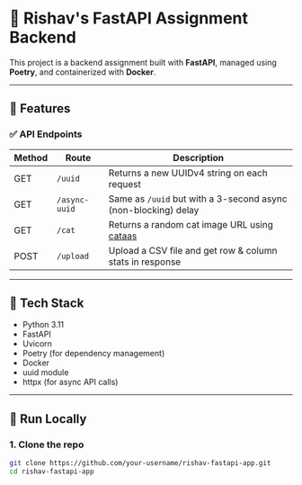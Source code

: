 # 🚀 Rishav's FastAPI Assignment Backend

This project is a backend assignment built with **FastAPI**, managed using **Poetry**, and containerized with **Docker**.

---

## 📌 Features

### ✅ API Endpoints

| Method | Route         | Description                                               |
|--------|---------------|-----------------------------------------------------------|
| GET    | `/uuid`       | Returns a new UUIDv4 string on each request               |
| GET    | `/async-uuid` | Same as `/uuid` but with a 3-second async (non-blocking) delay |
| GET    | `/cat`        | Returns a random cat image URL using [cataas](https://cataas.com) |
| POST   | `/upload`     | Upload a CSV file and get row & column stats in response  |

---

## 🧰 Tech Stack

- Python 3.11
- FastAPI
- Uvicorn
- Poetry (for dependency management)
- Docker
- uuid module
- httpx (for async API calls)

---

## 🚀 Run Locally

### 1. Clone the repo

```bash
git clone https://github.com/your-username/rishav-fastapi-app.git
cd rishav-fastapi-app
